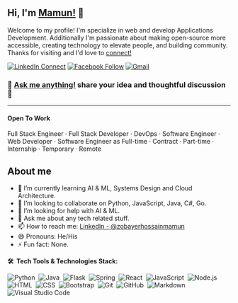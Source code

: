 ## Hi, I'm [Mamun!](https://github.com/zobayerhossainmamun) 👋 
Welcome to my profile! I'm specialize in web and develop Applications Development.
Additionally I'm passionate about making open-source more accessible, creating technology to elevate people, and building community. Thanks for visiting and I'd love to [connect!](https://www.linkedin.com/in/zobayerhossainmamun/)

[![LinkedIn Connect](https://img.shields.io/badge/%20-Connect-black?color=14171A&labelColor=212121&logo=linkedin&logoColor=ffffff)](https://www.linkedin.com/in/zobayerhossainmamun/)
[![Facebook Follow](https://img.shields.io/badge/%20-Connect-black?color=14171A&labelColor=1976d2&logo=facebook&logoColor=ffffff)](https://www.facebook.com/zobayerhossainmamun/)
[![Gmail](https://img.shields.io/badge/%20-Send%20Mail-black?color=14171A&labelColor=ef5350&logo=gmail&logoColor=ffffff)](mailto:zobayerhossainmamun@gmail.com?subject=From%20GitHub&body=Hi,%20there.%20Found%20you%20from%20GitHub.)

### :thought_balloon: [Ask me anything!](https://github.com/zobayerhossainmamun/zobayerhossainmamun/issues/new?template=addword.md&title=discussion%7Cadd%7C%3CINSERT-WORD%3E) share your idea and thoughtful discussion :rocket:
___


#### Open To Work
Full Stack Engineer · Full Stack Developer · DevOps · Software Engineer · Web Developer · Software Engineer 
as Full-time · Contract · Part-time · Internship · Temporary · Remote


## About me
- 🌱 I’m currently learning AI & ML, Systems Design and Cloud Architecture.
- 👯 I’m looking to collaborate on Python, JavaScript, Java, C#, Go.
- 🤔 I’m looking for help with AI & ML.
- 💬 Ask me about any tech related stuff.
- 📫 How to reach me: [LinkedIn - @zobayerhossainmamun](https://www.linkedin.com/in/zobayerhossainmamun/)
- 😄 Pronouns: He/His
- ⚡ Fun fact: None.


**🛠 &nbsp;Tech Tools & Technologies Stack:**

![Python](https://img.shields.io/badge/-Python-333333?style=flat&logo=python)&nbsp;
![Java](https://img.shields.io/badge/-Java-333333?style=flat&logo=Java&logoColor=FFA518)&nbsp;
![Flask](https://img.shields.io/badge/-Flask-333333?style=flat&logo=flask)&nbsp;
![Spring](https://img.shields.io/badge/-SpringBoot-333333?style=flat&logo=spring)&nbsp;
![React](https://img.shields.io/badge/-React-333333?style=flat&logo=react)&nbsp;
![JavaScript](https://img.shields.io/badge/-JavaScript-333333?style=flat&logo=javascript)&nbsp;
![Node.js](https://img.shields.io/badge/-Node.js-333333?style=flat&logo=node.js)&nbsp;
![HTML](https://img.shields.io/badge/-HTML-333333?style=flat&logo=HTML5)&nbsp;
![CSS](https://img.shields.io/badge/-CSS-333333?style=flat&logo=CSS3&logoColor=1572B6)&nbsp;
![Bootstrap](https://img.shields.io/badge/-Bootstrap-333333?style=flat&logo=bootstrap&logoColor=563D7C)&nbsp;
![Git](https://img.shields.io/badge/-Git-333333?style=flat&logo=git)&nbsp;
![GitHub](https://img.shields.io/badge/-GitHub-333333?style=flat&logo=github)&nbsp;
![Markdown](https://img.shields.io/badge/-Markdown-333333?style=flat&logo=markdown)&nbsp;
![Visual Studio Code](https://img.shields.io/badge/-Visual%20Studio%20Code-333333?style=flat&logo=visual-studio-code&logoColor=007ACC)
<br/>
